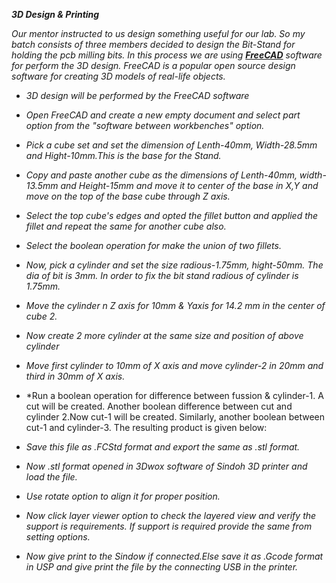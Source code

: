 ***3D Design & Printing***  

*Our mentor instructed to us design something useful for our lab. So my batch consists of three members decided to design the Bit-Stand for holding the pcb milling bits. In this process we are using [**FreeCAD**](https://www.freecadweb.org/) software for perform the 3D design. FreeCAD is a popular open source design software for creating 3D models of real-life objects.* 
- *3D design will be performed by the FreeCAD software*
- *Open FreeCAD and create a new empty document and select part option from the "software between workbenches" option.*
- *Pick a cube set and set the dimension of Lenth-40mm, Width-28.5mm and Hight-10mm.This is the base for the Stand.*
- *Copy and paste another cube as the dimensions of Lenth-40mm, width-13.5mm and Height-15mm and move it to center of the base in X,Y and move on the top of the base cube through Z axis.*
- *Select the top cube's edges and opted the fillet button and applied the fillet and repeat the same for another cube also.*
- *Select the boolean operation for make the union of two fillets.*
- *Now, pick a cylinder and set the size radious-1.75mm, hight-50mm. The dia of bit is 3mm. In order to fix the bit stand radious of cylinder is 1.75mm.*
- *Move the cylinder n Z axis for 10mm & Yaxis for 14.2 mm in the center of cube 2.*
- *Now create 2 more cylinder at the same size and position of above cylinder*
- *Move first cylinder to 10mm of X axis and move cylinder-2 in 20mm and third in 30mm of X axis.*
- *Run a boolean operation for difference between fussion & cylinder-1. A cut will be created. Another boolean difference between cut and cylinder 2.Now cut-1 will be created. Similarly, another boolean between cut-1 and cylinder-3. The resulting product is given below:

- *Save this file as .FCStd format and export the same as .stl format.*
- *Now .stl format opened in 3Dwox software of Sindoh 3D printer and load the file.*
- *Use rotate option to align it for proper position.*
- *Now click layer viewer option to check the layered view and verify the support is requirements. If support is required provide the same from setting options.*
- *Now give print to the Sindow if connected.Else save it as .Gcode format in USP and give print the file by the connecting USB in the printer.*

